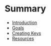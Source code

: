 # Summary

* [Introduction](README.md)
* [Goals](goals.md)
* [Creating Keys](creating_keys.md)
* [Resources](resources.md)

